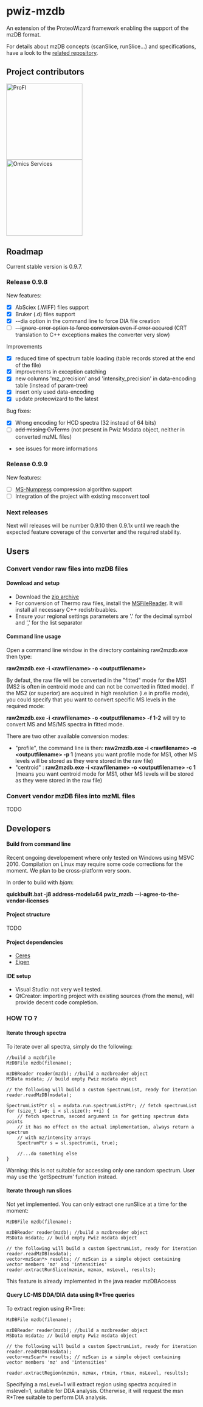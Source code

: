 pwiz-mzdb
=========

An extension of the ProteoWizard framework enabling the support of the mzDB format.

For details about mzDB concepts (scanSlice, runSlice...) and specifications, have a look to the [related repository](http://github.com/mzdb/mzdb-specs).

## Project contributors

<div>
<img src="http://www.profiproteomics.fr/wp-content/themes/profi/images/logo-profi.png" href="http://www.profiproteomics.fr" alt="ProFI" width="200" />
<br/>
<img src="http://omics-services.com/images/logo_omics_services.png" href="http://omics-services.com]" alt="Omics Services" width="200" />
</div>

## Roadmap

Current stable version is 0.9.7.

### Release 0.9.8

New features:
- [x] AbSciex (.WIFF) files support
- [x] Bruker (.d) files support
- [x] --dia option in the command line to force DIA file creation
- [ ] ~~--ignore-error option to force conversion even if error occured~~ (CRT translation to C++ exceptions makes the converter very slow)

Improvements
- [x] reduced time of spectrum table loading (table records stored at the end of the file)
- [x] improvements in exception catching
- [x] new columns 'mz_precision' ansd 'intensity_precision' in data-encoding table (instead of param-tree)
- [x] insert only used data-encoding
- [x] update proteowizard to the latest

Bug fixes:
- [x] Wrong encoding for HCD spectra (32 instead of 64 bits)
- [ ] ~~add missing CvTerms~~ (not present in Pwiz Msdata object, neither in converted mzML files)
- see issues for more informations 

### Release 0.9.9

New features:
- [ ] [MS-Numpress](https://github.com/ms-numpress/ms-numpress) compression algorithm support
- [ ] Integration of the project with existing msconvert tool

### Next releases

Next will releases will be number 0.9.10 then 0.9.1x until we reach the expected feature coverage of the converter and the required stability.

## Users

### Convert vendor raw files into mzDB files

#### Download and setup

* Download the <a href="https://github.com/mzdb/pwiz-mzdb/releases/download/v0.9.7-beta.1/pwiz_mzdb_0.9.7.zip">zip archive</a>
* For conversion of Thermo raw files, install the <a href="http://sjsupport.thermofinnigan.com/public/detail.asp?id=703">MSFileReader</a>. It will install all necessary C++ redistribuables.
* Ensure your regional settings parameters are '.' for the decimal symbol and ',' for the list separator

#### Command line usage

Open a command line window in the directory containing raw2mzdb.exe then type: 

**raw2mzdb.exe -i \<rawfilename\> -o \<outputfilename\>**

By defaut, the raw file will be converted in the "fitted" mode for the MS1 (MS2 is often in centroid mode and can not be converted in fitted mode). If the MS2 (or superior) are acquired in high resolution (i.e in profile mode), you could specify that you want to convert specific MS levels in the required mode:

**raw2mzdb.exe -i \<rawfilename\> -o \<outputfilename\> -f 1-2** will try to convert MS and MS/MS spectra in fitted mode.

There are two other available conversion modes:
* "profile", the command line is then: **raw2mzdb.exe -i \<rawfilename\> -o \<outputfilename\> -p 1** (means you want profile mode for MS1, other MS levels will be stored as they were stored in the raw file)
* "centroid" : **raw2mzdb.exe -i \<rawfilename\> -o \<outputfilename\> -c 1** (means you want centroid mode for MS1, other MS levels will be stored as they were stored in the raw file)

### Convert vendor mzDB files into mzML files

TODO

## Developers

#### Build from command line

Recent ongoing developement where only tested on Windows using MSVC 2010.
Compilation on Linux may require some code corrections for the moment. We plan to be cross-platform very soon.

In order to build with *bjam*:

**quickbuilt.bat -j8 address-model=64 pwiz_mzdb --i-agree-to-the-vendor-licenses**

#### Project structure

TODO

#### Project dependencies

* [Ceres](http://ceres-solver.org/)
* [Eigen](http://eigen.tuxfamily.org/index.php?title=Main_Page)

#### IDE setup

* Visual Studio: not very well tested.
* QtCreator: importing project with existing sources (from the menu), will provide decent code completion.

### HOW TO ?

#### Iterate through spectra

To iterate over all spectra, simply do the following:

	//build a mzdbfile
	MzDBFile mzdb(filename);
	
	mzDBReader reader(mzdb); //build a mzdbreader object
	MSData msdata; // build empty Pwiz msdata object
	
	// the following will build a custom SpectrumList, ready for iteration
	reader.readMzDB(msdata);
	
	SpectrumListPtr sl = msdata.run.spectrumListPtr; // fetch spectrumList
	for (size_t i=0; i < sl.size(); ++i) {
		// fetch spectrum, second argument is for getting spectrum data points
		// it has no effect on the actual implementation, always return a spectrum
		// with mz/intensity arrays
		SpectrumPtr s = sl.spectrum(i, true);
		
		//...do something else
	}

Warning: this is not suitable for accessing only one random spectrum. User may use the 'getSpectrum' function instead.
	
#### Iterate through run slices

Not yet implemented. You can only extract one runSlice at a time for the moment:

	MzDBFile mzdb(filename);
	
	mzDBReader reader(mzdb); //build a mzdbreader object
	MSData msdata; // build empty Pwiz msdata object
	
	// the following will build a custom SpectrumList, ready for iteration
	reader.readMzDB(msdata);
	vector<mzScan*> results; // mzScan is a simple object containing vector members 'mz' and 'intensities'
	reader.extractRunSlice(mzmin, mzmax, msLevel, results);
	
This feature is already implemented in the java reader mzDBAccess

#### Query LC-MS DDA/DIA data using R*Tree queries

To extract region using R*Tree:

	MzDBFile mzdb(filename);
	
	mzDBReader reader(mzdb); //build a mzdbreader object
	MSData msdata; // build empty Pwiz msdata object
	
	// the following will build a custom SpectrumList, ready for iteration
	reader.readMzDB(msdata);
	vector<mzScan*> results; // mzScan is a simple object containing vector members 'mz' and 'intensities'
	
	reader.extractRegion(mzmin, mzmax, rtmin, rtmax, msLevel, results);

Specifying a msLevel=1 will extract region using spectra acquired in mslevel=1, suitable for DDA analysis. 
Otherwise, it will request the msn R*Tree suitable to perform DIA analysis.   


